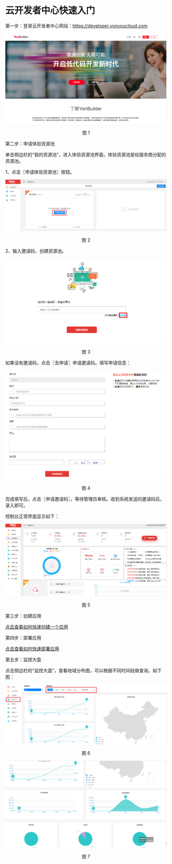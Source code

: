 # 云开发者中心快速入门

第一步：登录云开发者中心网站：https://developer.yonyoucloud.com

![](/articles/cloud/images/image2.png)
<p align="center">图 1</p>

第二步：申请体验资源池

单击侧边栏的“我的资源池”，进入体验资源池界面。体验资源池是给服务商分配的资源池。

1、点击〖申请体验资源池〗按钮。

![](/articles/cloud/images/image3.png)
<p align="center">图 2</p>

2、输入邀请码，创建资源池。

![](/articles/cloud/images/image4.png)
<p align="center">图 3</p>

如果没有邀请码，点击〖去申请〗申请邀请码。填写申请信息：

![](/articles/cloud/images/image5.png)
<p align="center">图 4</p>

完成填写后，点击〖申请邀请码〗，等待管理员审核。收到系统发送的邀请码后，录入即可。

控制台正常界面显示如下：

![](/articles/cloud/images/image6.png)
<p align="center">图 5</p>

第三步：创建应用

[点击查看如何快速创建一个应用](/articles/cloud/2-/scene1.md)

第四步：部署应用

[点击查看如何快速部署应用](/articles/cloud/2-/scene2.md)

第五步：监控大盘

点击侧边栏的“监控大盘”，查看地域分布图，可以根据不同时间段做查询。如下图：

![](/articles/cloud/images/image18.png)
<p align="center">图 6</p>

![](/articles/cloud/images/image19.png)
<p align="center">图 7</p>









